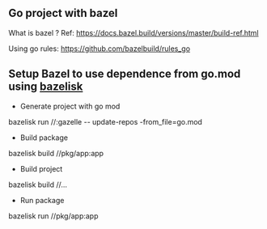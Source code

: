 ## Go project with bazel
What is bazel ? Ref: https://docs.bazel.build/versions/master/build-ref.html

Using go rules: https://github.com/bazelbuild/rules_go

## Setup Bazel to use dependence from go.mod using [bazelisk](https://github.com/bazelbuild/bazelisk)

- Generate project with go mod

bazelisk run //:gazelle -- update-repos -from_file=go.mod

- Build package

bazelisk build //pkg/app:app

- Build project

bazelisk build //...

- Run package

bazelisk run //pkg/app:app

